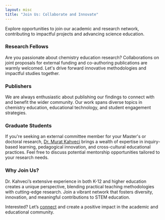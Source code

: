 ```yaml
---
layout: misc
title: "Join Us: Collaborate and Innovate"
---
```


Explore opportunities to join our academic and research network, contributing to impactful projects and advancing science education.

### Research Fellows
Are you passionate about chemistry education research? Collaborations on joint proposals for external funding and co-authoring publications are warmly welcomed. Let's drive forward innovative methodologies and impactful studies together.

### Publishers
We are always enthusiastic about publishing our findings to connect with and benefit the wider community. Our work spans diverse topics in chemistry education, educational technology, and student engagement strategies.

### Graduate Students
If you're seeking an external committee member for your Master's or doctoral research, [Dr. Murat Kahveci](/murat) brings a wealth of expertise in inquiry-based learning, pedagogical innovation, and cross-cultural educational practices. Feel free to discuss potential mentorship opportunities tailored to your research needs.

### Why Join Us?
Dr. Kahveci’s extensive experience in both K-12 and higher education creates a unique perspective, blending practical teaching methodologies with cutting-edge research. Join a vibrant network that fosters diversity, innovation, and meaningful contributions to STEM education.

Interested? Let’s [connect](/contact) and create a positive impact in the academic and educational community.
